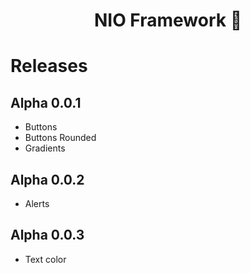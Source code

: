 <h1 align="center">NIO Framework 🚀</h1>

<h1>Releases</h1>

## Alpha 0.0.1

* Buttons
* Buttons Rounded
* Gradients

## Alpha 0.0.2

* Alerts

## Alpha 0.0.3

* Text color